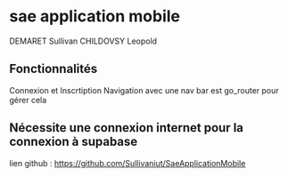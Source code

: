 # sae application mobile
DEMARET Sullivan
CHILDOVSY Leopold

## Fonctionnalités
Connexion et Inscrtiption
Navigation avec une nav bar est go_router pour gérer cela

## Nécessite une connexion internet pour la connexion à supabase

lien github : https://github.com/Sullivaniut/SaeApplicationMobile




